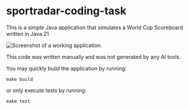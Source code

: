 # sportradar-coding-task

This is a simple Java application that simulates a World Cup Scoreboard written in Java 21

![Screenshot of a working application.](https://github.com/SebastianLeszczynski97/sportradar-coding-task/assets/images/img.png)

This code was written manually and was not generated by any AI tools.

You may quickly build the application by running:
```
make build
```
or only execute tests by running:
```
make test
```
